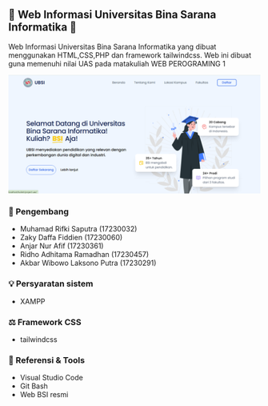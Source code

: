 ## 📝 Web Informasi Universitas Bina Sarana Informatika 📝
Web Informasi Universitas Bina Sarana Informatika yang dibuat menggunakan HTML,CSS,PHP dan framework tailwindcss. Web ini dibuat guna memenuhi nilai UAS pada matakuliah WEB PEROGRAMING 1

![](https://github.com/zkcodee/UAS-WEB-PROGRAMMING-1-WEB-UBSI/blob/main/asset/tampilan%20web%20(hero%20section).png?raw=true)

### 🙉 Pengembang
- Muhamad Rifki Saputra (17230032)
- Zaky Daffa Fiddien (17230060)
- Anjar Nur Afif (17230361)
- Ridho Adhitama Ramadhan (17230457)
- Akbar Wibowo Laksono Putra (17230291)

### 💡 Persyaratan sistem
- XAMPP

### ⚖️ Framework CSS 
- tailwindcss 

### 🔨 Referensi & Tools
- Visual Studio Code
- Git Bash
- Web BSI resmi
